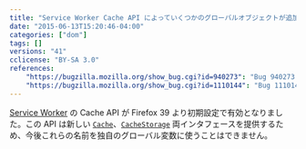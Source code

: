 ```yaml
---
title: "Service Worker Cache API によっていくつかのグローバルオブジェクトが追加されました"
date: "2015-06-13T15:20:46-04:00"
categories: ["dom"]
tags: []
versions: "41"
cclicense: "BY-SA 3.0"
references:
    "https://bugzilla.mozilla.org/show_bug.cgi?id=940273": "Bug 940273 - Implement Cache and CacheStorage for ServiceWorkers"
    "https://bugzilla.mozilla.org/show_bug.cgi?id=1110144": "Bug 1110144 - ship Service Worker Cache in release builds"
---
```

[Service Worker](https://developer.mozilla.org/ja/docs/Web/API/ServiceWorker_API) の Cache API が Firefox 39 より初期設定で有効となりました。この API は新しい [`Cache`](https://developer.mozilla.org/ja/docs/Web/API/Cache)、[`CacheStorage`](https://developer.mozilla.org/ja/docs/Web/API/CacheStorage) 両インタフェースを提供するため、今後これらの名前を独自のグローバル変数に使うことはできません。
